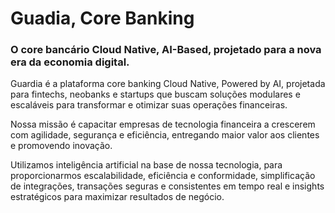 # Guadia, Core Banking 

### O core bancário Cloud Native, AI-Based, projetado para a nova era da economia digital.



Guardia é a plataforma core banking Cloud Native,  Powered by AI, projetada para fintechs, neobanks e startups que buscam soluções modulares e escaláveis para transformar e otimizar suas operações financeiras.
  
Nossa missão é capacitar empresas de tecnologia financeira a crescerem com agilidade, segurança e eficiência, entregando maior valor aos clientes e promovendo inovação.
 
Utilizamos inteligência artificial na base de nossa tecnologia, para proporcionarmos escalabilidade, eficiência e conformidade, simplificação de integrações, transações seguras e consistentes em tempo real e insights estratégicos para maximizar resultados de negócio.
